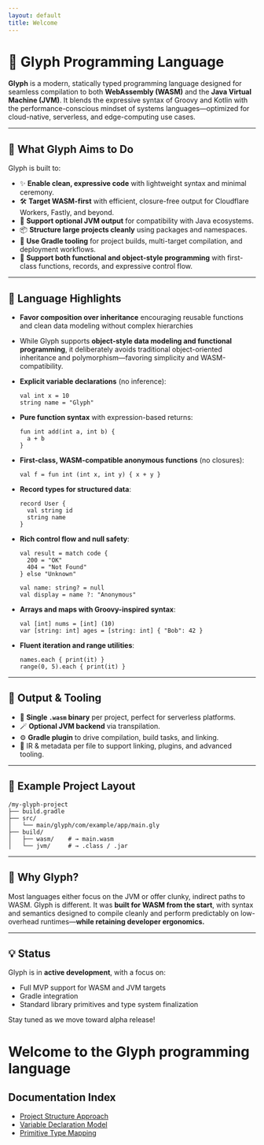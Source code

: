 ```yaml
---
layout: default
title: Welcome
---
```


# 🌟 Glyph Programming Language

**Glyph** is a modern, statically typed programming language designed for seamless compilation to both **WebAssembly (WASM)** and the **Java Virtual Machine (JVM)**. It blends the expressive syntax of Groovy and Kotlin with the performance-conscious mindset of systems languages—optimized for cloud-native, serverless, and edge-computing use cases.

---

## 🚀 What Glyph Aims to Do

Glyph is built to:

* ✨ **Enable clean, expressive code** with lightweight syntax and minimal ceremony.
* 🛠 **Target WASM-first** with efficient, closure-free output for Cloudflare Workers, Fastly, and beyond.
* 🔁 **Support optional JVM output** for compatibility with Java ecosystems.
* 📦 **Structure large projects cleanly** using packages and namespaces.
* 🧰 **Use Gradle tooling** for project builds, multi-target compilation, and deployment workflows.
* 🧪 **Support both functional and object-style programming** with first-class functions, records, and expressive control flow.

---

## 🔧 Language Highlights

* **Favor composition over inheritance** encouraging reusable functions and clean data modeling without complex hierarchies

* While Glyph supports **object-style data modeling and functional programming**, it deliberately avoids traditional object-oriented inheritance and polymorphism—favoring simplicity and WASM-compatibility.

* **Explicit variable declarations** (no inference):

  ```glyph
  val int x = 10
  string name = "Glyph"
  ```

* **Pure function syntax** with expression-based returns:

  ```glyph
  fun int add(int a, int b) {
    a + b
  }
  ```

* **First-class, WASM-compatible anonymous functions** (no closures):

  ```glyph
  val f = fun int (int x, int y) { x + y }
  ```

* **Record types for structured data**:

  ```glyph
  record User {
    val string id
    string name
  }
  ```

* **Rich control flow and null safety**:

  ```glyph
  val result = match code {
    200 = "OK"
    404 = "Not Found"
  } else "Unknown"

  val name: string? = null
  val display = name ?: "Anonymous"
  ```

* **Arrays and maps with Groovy-inspired syntax**:

  ```glyph
  val [int] nums = [int] (10)
  var [string: int] ages = [string: int] { "Bob": 42 }
  ```

* **Fluent iteration and range utilities**:

  ```glyph
  names.each { print(it) }
  range(0, 5).each { print(it) }
  ```

---

## 🧱 Output & Tooling

* 🧩 **Single `.wasm` binary** per project, perfect for serverless platforms.
* 🪄 **Optional JVM backend** via transpilation.
* ⚙️ **Gradle plugin** to drive compilation, build tasks, and linking.
* 🧪 IR & metadata per file to support linking, plugins, and advanced tooling.

---

## 📁 Example Project Layout

```
/my-glyph-project
├── build.gradle
├── src/
│   └── main/glyph/com/example/app/main.gly
├── build/
│   ├── wasm/    # → main.wasm
│   └── jvm/     # → .class / .jar
```

---

## 🧠 Why Glyph?

Most languages either focus on the JVM or offer clunky, indirect paths to WASM. Glyph is different. It was **built for WASM from the start**, with syntax and semantics designed to compile cleanly and perform predictably on low-overhead runtimes—**while retaining developer ergonomics.**

---

## 💡 Status

Glyph is in **active development**, with a focus on:

* Full MVP support for WASM and JVM targets
* Gradle integration
* Standard library primitives and type system finalization

Stay tuned as we move toward alpha release!

# Welcome to the Glyph programming language

## Documentation Index

- [Project Structure Approach](site/pages/project-structure-approach.md)
- [Variable Declaration Model](site/pages/variable-declaration-model.md)
- [Primitive Type Mapping](site/pages/primitive-type-mapping.md)
